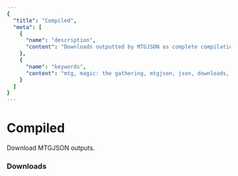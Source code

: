 ```yaml
---
{
  "title": "Compiled",
  "meta": [
    {
      "name": "description",
      "content": "Downloads outputted by MTGJSON as complete compilations.",
    },
    {
      "name": "keywords",
      "content": "mtg, magic: the gathering, mtgjson, json, downloads, download",
    }
  ]
}
---
```


# Compiled

Download MTGJSON outputs.

### Downloads

<GenerateCompiledDownloads/>